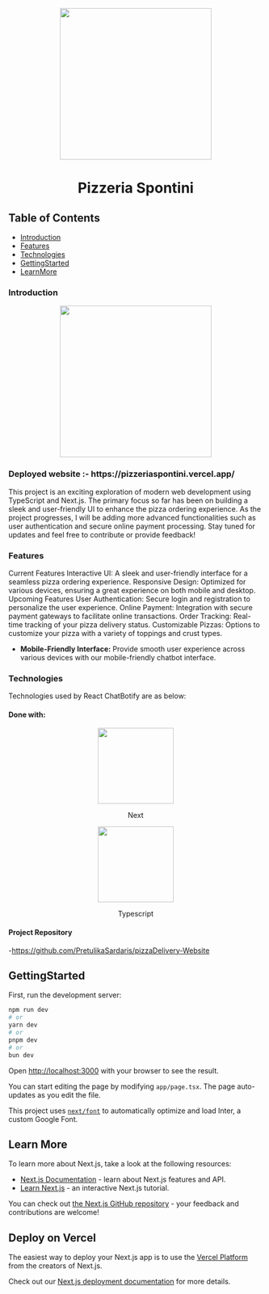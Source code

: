 <p align="center">
  <img width="300px" src="https://img.freepik.com/premium-photo/aesthetic-dripping-tasty-pizza-slice-generative-ai_863013-1999.jpg" />
  <h1 align="center">Pizzeria Spontini</h1>
</p>

## Table of Contents
* [Introduction](#introduction)
* [Features](#features)
* [Technologies](#technologies)
* [GettingStarted](#gettingStarted)
* [LearnMore](#learnMore)
  

### Introduction

<p align="center">
  <img height="300px" src="https://pretulikasardaris.github.io/tailwind-portfolio/pizzeria.jpg" />
</p>
<h3> Deployed website  :- https://pizzeriaspontini.vercel.app/ </h3>
 This project is an exciting exploration of modern web development using TypeScript and Next.js. The primary focus so far has been on building a sleek and user-friendly UI to enhance the pizza ordering experience. As the project progresses, I will be adding more advanced functionalities such as user authentication and secure online payment processing. Stay tuned for updates and feel free to contribute or provide feedback!

### Features

Current Features
Interactive UI: A sleek and user-friendly interface for a seamless pizza ordering experience.
Responsive Design: Optimized for various devices, ensuring a great experience on both mobile and desktop.
Upcoming Features
User Authentication: Secure login and registration to personalize the user experience.
Online Payment: Integration with secure payment gateways to facilitate online transactions.
Order Tracking: Real-time tracking of your pizza delivery status.
Customizable Pizzas: Options to customize your pizza with a variety of toppings and crust types.
- **Mobile-Friendly Interface:** Provide smooth user experience across various devices with our mobile-friendly chatbot interface.



### Technologies
Technologies used by React ChatBotify are as below:
#### Done with:

<p align="center">
  <img height="150" width="150" src="https://miro.medium.com/v2/resize:fit:983/1*W0fC854FAMD1EP60bnl2lg.png" />
</p>
<p align="center">
Next
</p>
<p align="center">
  <img height="150" width="150" src="https://upload.wikimedia.org/wikipedia/commons/thumb/4/4c/Typescript_logo_2020.svg/2048px-Typescript_logo_2020.svg.png" />
</p>
<p align="center">
Typescript
</p>

#### Project Repository
-https://github.com/PretulikaSardaris/pizzaDelivery-Website


## GettingStarted

First, run the development server:

```bash
npm run dev
# or
yarn dev
# or
pnpm dev
# or
bun dev
```

Open [http://localhost:3000](http://localhost:3000) with your browser to see the result.

You can start editing the page by modifying `app/page.tsx`. The page auto-updates as you edit the file.

This project uses [`next/font`](https://nextjs.org/docs/basic-features/font-optimization) to automatically optimize and load Inter, a custom Google Font.

## Learn More

To learn more about Next.js, take a look at the following resources:

- [Next.js Documentation](https://nextjs.org/docs) - learn about Next.js features and API.
- [Learn Next.js](https://nextjs.org/learn) - an interactive Next.js tutorial.

You can check out [the Next.js GitHub repository](https://github.com/vercel/next.js/) - your feedback and contributions are welcome!

## Deploy on Vercel

The easiest way to deploy your Next.js app is to use the [Vercel Platform](https://vercel.com/new?utm_medium=default-template&filter=next.js&utm_source=create-next-app&utm_campaign=create-next-app-readme) from the creators of Next.js.

Check out our [Next.js deployment documentation](https://nextjs.org/docs/deployment) for more details.
